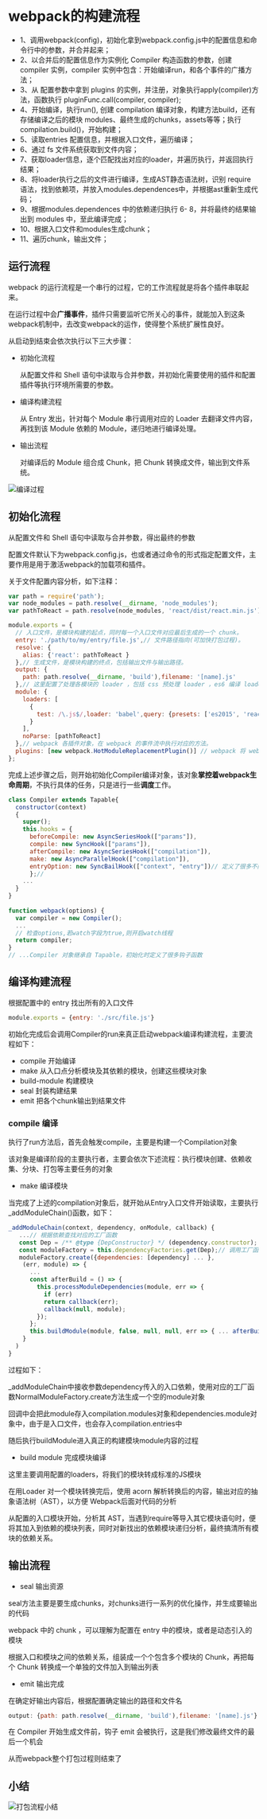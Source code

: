# webpack的构建流程

* 1、调用webpack(config)，初始化拿到webpack.config.js中的配置信息和命令行中的参数，并合并起来；
* 2、以合并后的配置信息作为实例化 Compiler 构造函数的参数，创建 compiler 实例，compiler 实例中包含：开始编译run，和各个事件的广播方法；
* 3、从 配置参数中拿到 plugins 的实例，并注册，对象执行apply(compiler)方法，函数执行 pluginFunc.call(compiler, compiler);
* 4、开始编译，执行run(), 创建 compilation 编译对象，构建方法build，还有存储编译之后的模块 modules、最终生成的chunks，assets等等；执行 compilation.build()，开始构建；
* 5、读取entries 配置信息，并根据入口文件，遍历编译；
* 6、通过 fs 文件系统获取到文件内容；
* 7、获取loader信息，逐个匹配找出对应的loader，并遍历执行，并返回执行结果；
* 8、将loader执行之后的文件进行编译，生成AST静态语法树，识别 require 语法，找到依赖项，并放入modules.dependences中，并根据ast重新生成代码；
* 9、根据modules.dependences 中的依赖递归执行 6- 8，并将最终的结果输出到 modules 中，至此编译完成；
* 10、根据入口文件和modules生成chunk；
* 11、遍历chunk，输出文件；

## 运行流程

webpack 的运行流程是一个串行的过程，它的工作流程就是将各个插件串联起来。

在运行过程中会**广播事件**，插件只需要监听它所关心的事件，就能加入到这条webpack机制中，去改变webpack的运作，使得整个系统扩展性良好。

从启动到结束会依次执行以下三大步骤：

* 初始化流程
  
  从配置文件和 Shell 语句中读取与合并参数，并初始化需要使用的插件和配置插件等执行环境所需要的参数。

* 编译构建流程

  从 Entry 发出，针对每个 Module 串行调用对应的 Loader 去翻译文件内容，再找到该 Module 依赖的 Module，递归地进行编译处理。

* 输出流程
  
  对编译后的 Module 组合成 Chunk，把 Chunk 转换成文件，输出到文件系统。

![编译过程](/blog/images/webpack/buildProcess1.png)

## 初始化流程

从配置文件和 Shell 语句中读取与合并参数，得出最终的参数

配置文件默认下为webpack.config.js，也或者通过命令的形式指定配置文件，主要作用是用于激活webpack的加载项和插件。

关于文件配置内容分析，如下注释：

```js
var path = require('path');
var node_modules = path.resolve(__dirname, 'node_modules');
var pathToReact = path.resolve(node_modules, 'react/dist/react.min.js');

module.exports = {
  // 入口文件，是模块构建的起点，同时每一个入口文件对应最后生成的一个 chunk。
  entry: './path/to/my/entry/file.js',// 文件路径指向(可加快打包过程)。
  resolve: {
    alias: {'react': pathToReact } 
  },// 生成文件，是模块构建的终点，包括输出文件与输出路径。
  output: {
    path: path.resolve(__dirname, 'build'),filename: '[name].js' 
  },// 这里配置了处理各模块的 loader ，包括 css 预处理 loader ，es6 编译 loader，图片处理 loader。
  module: {
    loaders: [
      {
        test: /\.js$/,loader: 'babel',query: {presets: ['es2015', 'react'] } 
      } 
    ],
    noParse: [pathToReact] 
  },// webpack 各插件对象，在 webpack 的事件流中执行对应的方法。
  plugins: [new webpack.HotModuleReplacementPlugin()] // webpack 将 webpack.config.js 中的各个配置项拷贝到 options 对象中，并加载用户配置的 plugins
};
```

完成上述步骤之后，则开始初始化Compiler编译对象，该对象**掌控着webpack生命周期**，不执行具体的任务，只是进行一些**调度**工作。

```js
class Compiler extends Tapable{
  constructor(context)
  {
    super();
    this.hooks = {
      beforeCompile: new AsyncSeriesHook(["params"]),
      compile: new SyncHook(["params"]),
      afterCompile: new AsyncSeriesHook(["compilation"]),
      make: new AsyncParallelHook(["compilation"]),
      entryOption: new SyncBailHook(["context", "entry"])// 定义了很多不同类型的钩子 
      };// 
    ... 
  }
}
  
function webpack(options) {
  var compiler = new Compiler(); 
  ...
  // 检查options,若watch字段为true,则开启watch线程
  return compiler;
}
// ...Compiler 对象继承自 Tapable，初始化时定义了很多钩子函数
```

## 编译构建流程

根据配置中的 entry 找出所有的入口文件

```js
module.exports = {entry: './src/file.js'}
```

初始化完成后会调用Compiler的run来真正启动webpack编译构建流程，主要流程如下：

* compile 开始编译
* make 从入口点分析模块及其依赖的模块，创建这些模块对象
* build-module 构建模块
* seal 封装构建结果
* emit 把各个chunk输出到结果文件

### compile 编译

执行了run方法后，首先会触发compile，主要是构建一个Compilation对象

该对象是编译阶段的主要执行者，主要会依次下述流程：执行模块创建、依赖收集、分块、打包等主要任务的对象

* make 编译模块

当完成了上述的compilation对象后，就开始从Entry入口文件开始读取，主要执行_addModuleChain()函数，如下：

```js
_addModuleChain(context, dependency, onModule, callback) {
   ...// 根据依赖查找对应的工厂函数
   const Dep = /** @type {DepConstructor} */ (dependency.constructor);
   const moduleFactory = this.dependencyFactories.get(Dep);// 调用工厂函数NormalModuleFactory的create来生成一个空的NormalModule对象 
   moduleFactory.create({dependencies: [dependency] ... },
    (err, module) => {
      ...
      const afterBuild = () => {
        this.processModuleDependencies(module, err => {
          if (err) 
          return callback(err); 
          callback(null, module); 
        });
      };
      this.buildModule(module, false, null, null, err => { ... afterBuild(); }) 
    }
  )
}
```

过程如下：

_addModuleChain中接收参数dependency传入的入口依赖，使用对应的工厂函数NormalModuleFactory.create方法生成一个空的module对象

回调中会把此module存入compilation.modules对象和dependencies.module对象中，由于是入口文件，也会存入compilation.entries中

随后执行buildModule进入真正的构建模块module内容的过程

* build module 完成模块编译

这里主要调用配置的loaders，将我们的模块转成标准的JS模块

在用Loader 对一个模块转换完后，使用 acorn 解析转换后的内容，输出对应的抽象语法树（AST），以方便 Webpack后面对代码的分析

从配置的入口模块开始，分析其 AST，当遇到require等导入其它模块语句时，便将其加入到依赖的模块列表，同时对新找出的依赖模块递归分析，最终搞清所有模块的依赖关系。

## 输出流程

* seal 输出资源

seal方法主要是要生成chunks，对chunks进行一系列的优化操作，并生成要输出的代码

webpack 中的 chunk ，可以理解为配置在 entry 中的模块，或者是动态引入的模块

根据入口和模块之间的依赖关系，组装成一个个包含多个模块的 Chunk，再把每个 Chunk 转换成一个单独的文件加入到输出列表

* emit 输出完成

在确定好输出内容后，根据配置确定输出的路径和文件名

```js
output: {path: path.resolve(__dirname, 'build'),filename: '[name].js'}
```

在 Compiler 开始生成文件前，钩子 emit 会被执行，这是我们修改最终文件的最后一个机会

从而webpack整个打包过程则结束了

## 小结

![打包流程小结](/blog/images/webpack/buildProcess2.png)
